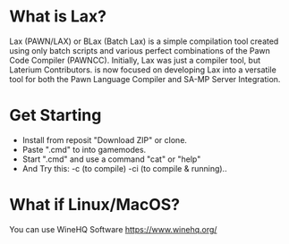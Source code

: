 # What is Lax?
Lax (PAWN/LAX) or BLax (Batch Lax) is a simple compilation tool created using only batch scripts and various perfect combinations of the Pawn Code Compiler (PAWNCC). Initially, Lax was just a compiler tool, but Laterium Contributors. is now focused on developing Lax into a versatile tool for both the Pawn Language Compiler and SA-MP Server Integration.
# Get Starting
- Install from reposit "Download ZIP" or clone.
- Paste ".cmd" to into gamemodes.
- Start ".cmd" and use a command "cat" or "help"
- And Try this: -c (to compile) -ci (to compile & running)..
# What if Linux/MacOS?
You can use WineHQ Software https://www.winehq.org/
